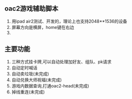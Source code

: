 ## oac2游戏辅助脚本

1. 用ipad air2测试、开发的，理论上也支持2048**1536的设备
2. 屏幕方向是横屏，home键在右边
3. 

## 主要功能

1. 三种方式挂卡牌,可以自动处理加好友、组队、pk请求
2. 自动定时喊话
3. 自动卖垃圾(未完成)
4. 自动兑换大师祝福(未完成)
5. 游戏内数据查询,打通oac2-head(未完成)
6. 掉线重连(未完成)

